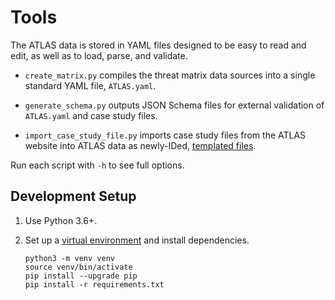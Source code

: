 # Tools

The ATLAS data is stored in YAML files designed to be easy to read and edit, as well as to load, parse, and validate.

- `create_matrix.py` compiles the threat matrix data sources into a single standard YAML file, `ATLAS.yaml`.

- `generate_schema.py` outputs JSON Schema files for external validation of `ATLAS.yaml` and case study files.

- `import_case_study_file.py` imports case study files from the ATLAS website into ATLAS data as newly-IDed, [templated files](../data/README.md#anchors-and-templates).


Run each script with `-h` to see full options.

## Development Setup

1. Use Python 3.6+.

2. Set up a [virtual environment](https://docs.python.org/3/library/venv.html) and install dependencies.
    ```
    python3 -m venv venv
    source venv/bin/activate
    pip install --upgrade pip
    pip install -r requirements.txt
    ```